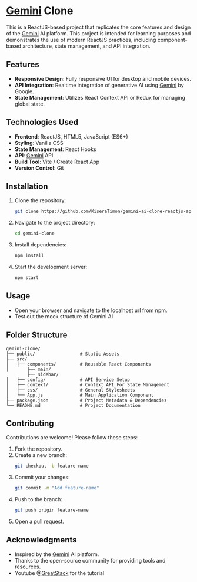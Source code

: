 # [Gemini](https://gemini.google.com/) Clone

This is a ReactJS-based project that replicates the core features and design of the [Gemini](https://gemini.google.com/) AI platform. This project is intended for learning purposes and demonstrates the use of modern ReactJS practices, including component-based architecture, state management, and API integration.

## Features

- **Responsive Design**: Fully responsive UI for desktop and mobile devices.
- **API Integration**: Realtime integration of generative AI using [Gemini](https://gemini.google.com/) by Google.
- **State Management**: Utilizes React Context API or Redux for managing global state.

## Technologies Used

- **Frontend**: ReactJS, HTML5, JavaScript (ES6+)
- **Styling**: Vanilla CSS
- **State Management**: React Hooks
- **API**: [Gemini](https://gemini.google.com/) API
- **Build Tool**: Vite / Create React App
- **Version Control**: Git

## Installation

1. Clone the repository:
   ```bash
   git clone https://github.com/KiseraTimon/gemini-ai-clone-reactjs-api.git
   ```
2. Navigate to the project directory:
   ```bash
   cd gemini-clone
   ```
3. Install dependencies:
   ```bash
   npm install
   ```
4. Start the development server:
   ```bash
   npm start
   ```

## Usage

- Open your browser and navigate to the localhost url from npm.
- Test out the mock structure of Gemini AI

## Folder Structure

```
gemini-clone/
├── public/                 # Static Assets
├── src/
│   ├── components/         # Reusable React Components
│       ├── main/
        ├── sidebar/
│   ├── config/             # API Service Setup
│   ├── context/            # Context API For State Management
│   ├── css/                # General Stylesheets
│   └── App.js              # Main Application Component
├── package.json            # Project Metadata & Dependencies
└── README.md               # Project Documentation
```

## Contributing

Contributions are welcome! Please follow these steps:

1. Fork the repository.
2. Create a new branch:
   ```bash
   git checkout -b feature-name
   ```
3. Commit your changes:
   ```bash
   git commit -m "Add feature-name"
   ```
4. Push to the branch:
   ```bash
   git push origin feature-name
   ```
5. Open a pull request.

## Acknowledgments

- Inspired by the [Gemini](https://gemini.google.com/) AI platform.
- Thanks to the open-source community for providing tools and resources.
- Youtube @[GreatStack](https://www.youtube.com/@GreatStackDev) for the tutorial

